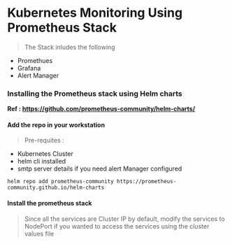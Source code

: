 # Kubernetes Monitoring Using Prometheus Stack

> The Stack inludes the following

- Promethues
- Grafana
- Alert Manager

### Installing the Prometheus stack using Helm charts

**Ref : https://github.com/prometheus-community/helm-charts/**

#### Add the repo in your workstation

> Pre-requites :
- Kubernetes Cluster
- helm cli installed
- smtp server details if you need alert Manager configured


```
helm repo add prometheus-community https://prometheus-community.github.io/helm-charts

```

#### Install the prometheus stack

> Since all the services are Cluster IP by default, modify the services to NodePort if you wanted to access the services using the cluster values file


```